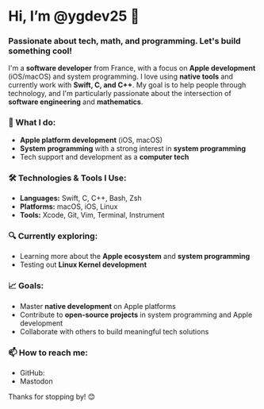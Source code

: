 # Hi, I’m @ygdev25 👋

### Passionate about tech, math, and programming. Let's build something cool!

I'm a **software developer** from France, with a focus on **Apple development** (iOS/macOS) and system programming. I love using **native tools** and currently work with **Swift, C, and C++**. My goal is to help people through technology, and I'm particularly passionate about the intersection of **software engineering** and **mathematics**.

### 💼 What I do:
- **Apple platform development** (iOS, macOS)
- **System programming** with a strong interest in **system programming**
- Tech support and development as a **computer tech**

### 🛠 Technologies & Tools I Use:
- **Languages:** Swift, C, C++, Bash, Zsh
- **Platforms:** macOS, iOS, Linux
- **Tools:** Xcode, Git, Vim, Terminal, Instrument

### 🔍 Currently exploring:
- Learning more about the **Apple ecosystem** and **system programming**
- Testing out **Linux Kernel development**

### 📈 Goals:
- Master **native development** on Apple platforms
- Contribute to **open-source projects** in system programming and Apple development
- Collaborate with others to build meaningful tech solutions

### 📫 How to reach me:
- GitHub:
- Mastodon

Thanks for stopping by! 😊
